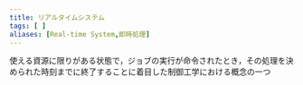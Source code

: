 ```yaml
---
title: リアルタイムシステム
tags: [ ]
aliases: [Real-time System,即時処理]
---
```

使える資源に限りがある状態で，ジョブの実行が命令されたとき，その処理を決められた時刻までに終了することに着目した制御工学における概念の一つ